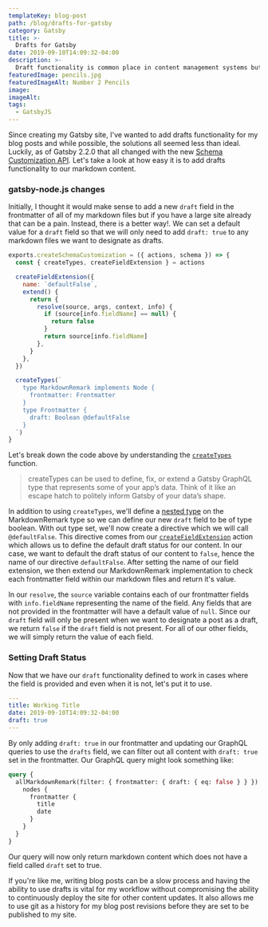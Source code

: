 ```yaml
---
templateKey: blog-post
path: /blog/drafts-for-gatsby
category: Gatsby
title: >-
  Drafts for Gatsby
date: 2019-09-10T14:09:32-04:00
description: >-
  Draft functionality is common place in content management systems but implementing them in simple Gatsby sites always seemed a bit hacky. Now, using Gatsby's Schema Customization API, implementing drafts functionality for content is painless and straightforward.
featuredImage: pencils.jpg
featuredImageAlt: Number 2 Pencils
image:
imageAlt:
tags:
  - GatsbyJS
---
```


Since creating my Gatsby site, I've wanted to add drafts functionality for my blog posts and while possible, the solutions all seemed less than ideal. Luckily, as of Gatsby 2.2.0 that all changed with the new [Schema Customization API](https://www.gatsbyjs.org/blog/2019-03-18-releasing-new-schema-customization/). Let's take a look at how easy it is to add drafts functionality to our markdown content.

### gatsby-node.js changes

Initially, I thought it would make sense to add a new `draft` field in the frontmatter of all of my markdown files but if you have a large site already that can be a pain. Instead, there is a better way!. We can set a default value for a `draft` field so that we will only need to add `draft: true` to any markdown files we want to designate as drafts.

```javascript
exports.createSchemaCustomization = ({ actions, schema }) => {
  const { createTypes, createFieldExtension } = actions

  createFieldExtension({
    name: `defaultFalse`,
    extend() {
      return {
        resolve(source, args, context, info) {
          if (source[info.fieldName] == null) {
            return false
          }
          return source[info.fieldName]
        },
      }
    },
  })

  createTypes(`
    type MarkdownRemark implements Node {
      frontmatter: Frontmatter
    }
    type Frontmatter {
      draft: Boolean @defaultFalse
    }
  `)
}
```

Let's break down the code above by understanding the [`createTypes`](https://www.gatsbyjs.org/blog/2019-03-18-releasing-new-schema-customization/#createtypes) function.

> createTypes can be used to define, fix, or extend a Gatsby GraphQL type that represents some of your app’s data. Think of it like an escape hatch to politely inform Gatsby of your data’s shape.

In addition to using `createTypes`, we'll define a [nested type](https://www.gatsbyjs.org/docs/schema-customization/#nested-types) on the MarkdownRemark type so we can define our new `draft` field to be of type boolean. With out type set, we'll now create a directive which we will call `@defaultFalse`. This directive comes from our [`createFieldExtension`](https://www.gatsbyjs.org/docs/schema-customization/#creating-custom-extensions) action which allows us to define the default draft status for our content. In our case, we want to default the draft status of our content to `false`, hence the name of our directive `defaultFalse`. After setting the name of our field extension, we then extend our MarkdownRemark implementation to check each frontmatter field within our markdown files and return it's value.

In our `resolve`, the `source` variable contains each of our frontmatter fields with `info.fieldName` representing the name of the field. Any fields that are not provided in the frontmatter will have a default value of `null`. Since our `draft` field will only be present when we want to designate a post as a draft, we return `false` if the `draft` field is not present. For all of our other fields, we will simply return the value of each field.

### Setting Draft Status

Now that we have our `draft` functionality defined to work in cases where the field is provided and even when it is not, let's put it to use.

```yaml
---
title: Working Title
date: 2019-09-10T14:09:32-04:00
draft: true
---

```

By only adding `draft: true` in our frontmatter and updating our GraphQL queries to use the `drafts` field, we can filter out all content with `draft: true` set in the frontmatter. Our GraphQL query might look something like:

```graphql
query {
  allMarkdownRemark(filter: { frontmatter: { draft: { eq: false } } }) {
    nodes {
      frontmatter {
        title
        date
      }
    }
  }
}
```

Our query will now only return markdown content which does not have a field called `draft` set to true.

If you're like me, writing blog posts can be a slow process and having the ability to use drafts is vital for my workflow without compromising the ability to continuously deploy the site for other content updates. It also allows me to use git as a history for my blog post revisions before they are set to be published to my site.
